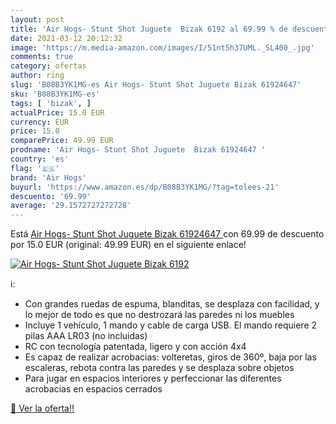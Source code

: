 ```yaml
---
layout: post
title: 'Air Hogs- Stunt Shot Juguete  Bizak 6192 al 69.99 % de descuento'
date: 2021-03-12 20:12:32
image: 'https://m.media-amazon.com/images/I/51nt5h37UML._SL400_.jpg'
comments: true
category: ofertas
author: ring
slug: 'B08B3YK1MG-es Air Hogs- Stunt Shot Juguete Bizak 61924647'
sku: 'B08B3YK1MG-es'
tags: [ 'bizak', ]
actualPrice: 15.0 EUR
currency: EUR
price: 15.0
comparePrice: 49.99 EUR
prodname: 'Air Hogs- Stunt Shot Juguete  Bizak 61924647 '
country: 'es'
flag: '🇪🇸'
brand: 'Air Hogs'
buyurl: 'https://www.amazon.es/dp/B08B3YK1MG/?tag=tolees-21'
descuento: '69.99'
average: '29.1572727272728'
---
```


Está [Air Hogs- Stunt Shot Juguete  Bizak 61924647 ](https://www.amazon.es/dp/B08B3YK1MG/?tag=tolees-21) con 69.99 de descuento por 15.0 EUR (original: 49.99 EUR) en el siguiente enlace!

[![Air Hogs- Stunt Shot Juguete  Bizak 6192](https://m.media-amazon.com/images/I/51nt5h37UML._SL400_.jpg)](https://www.amazon.es/dp/B08B3YK1MG/?tag=tolees-21)

ℹ️:

- Con grandes ruedas de espuma, blanditas, se desplaza con facilidad, y lo mejor de todo es que no destrozará las paredes ni los muebles
- Incluye 1 vehículo, 1 mando y cable de carga USB. El mando requiere 2 pilas AAA LR03 (no incluidas)
- RC con tecnología patentada, ligero y con acción 4x4
- Es capaz de realizar acrobacias: volteretas, giros de 360º, baja por las escaleras, rebota contra las paredes y se desplaza sobre objetos
- Para jugar en espacios interiores y perfeccionar las diferentes acrobacias en espacios cerrados

[🛒 Ver la oferta!!](https://www.amazon.es/dp/B08B3YK1MG/?tag=tolees-21)
